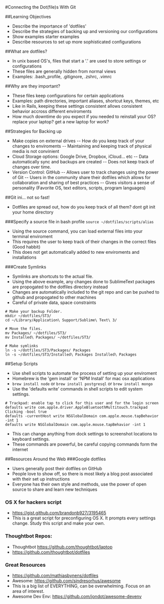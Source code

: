 #Connecting the Dot(file)s With Git

##Learning Objectives
- Describe the importance of 'dotfiles'
- Describe the strategies of backing up and versioning our configurations
- Show examples starter examples
- Describe resources to set up more sophisticated configurations

##What are dotfiles?
- In unix based OS's, files that start a '.' are used to store settings or configurations
- These files are generally hidden from normal views
- Examples: .bash_profile, .gitignore, .zshrc, .vimrc

##Why are they important?
- These files keep configurations for certain applications
- Examples: path directories, important aliases, shortcut keys, themes, etc
- Like in Rails, keeping these settings consistent allows consistent behavior accross different enviroments
- How much downtime do you expect if you needed to reinstall your OS? replace your laptop? get a new laptop for work?

##Strategies for Backing up
- Make copies on external drives
  -- How do you keep track of your changes to enviroments
  -- Maintaining and keeping track of physical media is not convinient
- Cloud Storage options: Google Drive, Dropbox, iCloud... etc
  -- Data automatically sync and backups are created
  -- Does not keep track of changes over time.
- Version Control: GitHub
  -- Allows user to track changes using the power of Git
  -- Users in the community share their dotfiles which allows for collaboration and sharing of best practices
  -- Gives visitors a sense of personality (Favorite OS, text editors, scripts, program languages)

##Git ini... not so fast!
- Dotfiles are spread out, how do you keep track of all them?  dont git init your home directory

###Specify a source file in bash profile
`source ~/dotfiles/scripts/alias`
- Using the source command, you can load external files into your terminal enviroment
- This requires the user to keep track of their changes in the correct files (Good habbit)
- This does not get automatically added to new enviroments and installations


###Create Symlinks

- Symlinks are shortcuts to the actual file.
- Using the above example, any changes done to SublimeText packages are propogated to the dotfiles directory instead
- Changes are automatically included to the git repo and can be pushed to github and propogated to other machines
- Careful of private data, space constraints

```
# Make your backup Folder.
mkdir ~/dotfiles/ST3/
cd ~/Library/Application\ Support/Sublime\ Text\ 3/

# Move the files.
mv Packages/ ~/dotfiles/ST3/
mv Installed\ Packages/ ~/dotfiles/ST3/

# Make symlinks
ln -s ~/dotfiles/ST3/Packages/ Packages
ln -s ~/dotfiles/ST3/Installed\ Packages Installed\ Packages
```

##Setup Scripts
- Use shell scripts to automate the process of setting up your enviroment
- Homebrew is the 'gem install' or 'NPM Install' for mac osx applications
- `brew install node`  or `brew install postgresql` or `brew install mongo`
- Use the 'defaults write' commands in shell scripts to edit system settings.
```
# Trackpad: enable tap to click for this user and for the login screen
defaults write com.apple.driver.AppleBluetoothMultitouch.trackpad Clicking -bool true
defaults -currentHost write NSGlobalDomain com.apple.mouse.tapBehavior -int 1
defaults write NSGlobalDomain com.apple.mouse.tapBehavior -int 1
```

- This can change anything from dock settings to screenshot locations to keyboard settings.
- These commands are powerful, be careful copying commands form the internet

##Resources Around the Web
###Google dotfiles
- Users generally post their dotfiles on GitHub
- People love to show off, so there is most likely a blog post associated with their set up instructions
- Everyone has their own style and methods, use the power of open source to share and learn new techniques

### OS X for hackers script
- https://gist.github.com/brandonb927/3195465
- This is a great script for preconfiguring OS X.  It prompts every settings change.  Study this script and make your own.

### Thoughtbot Repos:
- Thoughtbot https://github.com/thoughtbot/laptop
- https://github.com/thoughtbot/dotfiles

### Great Resources
- https://github.com/mathiasbynens/dotfiles
- Awesome: https://github.com/sindresorhus/awesome
- This is a big list of EVERYTHING, can be overwhelming. Focus on an area of interest.
- Awesome Dev Env: https://github.com/jondot/awesome-devenv

